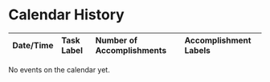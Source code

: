 # Calendar History

| Date/Time | Task Label | Number of Accomplishments | Accomplishment Labels |
| :--- | :--- | :--- | :--- |

No events on the calendar yet.
